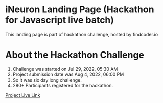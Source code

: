 # iNeuron Landing Page (Hackathon for Javascript live batch)
 This landing page is part of hackathon challenge, hosted by findcoder.io
 
 # About the Hackathon Challenge
 1. Challenge was started on Jul 29, 2022, 05:30 AM
 2. Project submission date was Aug 4, 2022, 06:00 PM
 3. So it was six day long challenge.
 4. 280+  Participants registered for the hackathon.

[Project Live Link](https://ineuron-hackathon-mu.vercel.app/)
 
